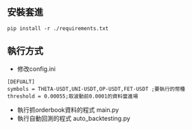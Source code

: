 ## 安裝套進
```
pip install -r ./requirements.txt
```
## 執行方式
- 修改config.ini
```
[DEFUALT]
symbols = THETA-USDT,UNI-USDT,OP-USDT,FET-USDT ;要執行的幣種
threshold = 0.00055;取波動前0.0001的資料當進場
```
- 執行抓orderbook資料的程式 main.py
- 執行自動回測的程式 auto_backtesting.py

       